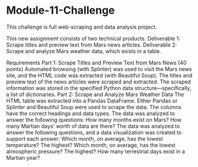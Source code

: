 # Module-11-Challenge
This challenge is full web-scraping and data analysis project.

This new assignment consists of two technical products. Deliverable 1: Scrape titles and preview text from Mars news articles. Deliverable 2: Scrape and analyze Mars weather data, which exists in a table.

Requirements Part 1: Scrape Titles and Preview Text from Mars News (40 points) Automated browsing (with Splinter) was used to visit the Mars news site, and the HTML code was extracted (with Beautiful Soup). The titles and preview text of the news articles were scraped and extracted. The scraped information was stored in the specified Python data structure—specifically, a list of dictionaries. Part 2: Scrape and Analyze Mars Weather Data The HTML table was extracted into a Pandas DataFrame. Either Pandas or Splinter and Beautiful Soup were used to scrape the data. The columns have the correct headings and data types. The data was analyzed to answer the following questions: How many months exist on Mars? How many Martian days' worth of data are there? The data was analyzed to answer the following questions, and a data visualization was created to support each answer: Which month, on average, has the lowest temperature? The highest? Which month, on average, has the lowest atmospheric pressure? The highest? How many terrestrial days exist in a Martian year?
